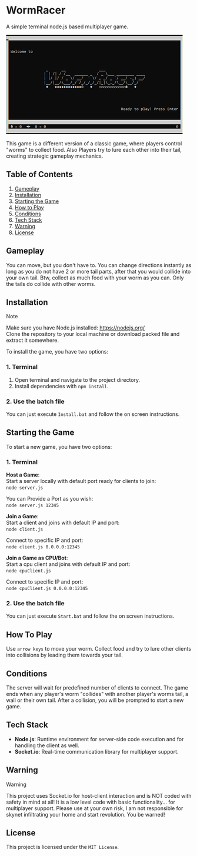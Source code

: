 # WormRacer
A simple terminal node.js based multiplayer game.

![WormRacer Game](wormracer.png)

This game is a different version of a classic game, where players control "worms" to collect food. Also Players try to lure each other into their tail, creating strategic gameplay mechanics.

## Table of Contents
1. [Gameplay](#gameplay)
2. [Installation](#installation)
3. [Starting the Game](#starting)
4. [How to Play](#how-to-play)
5. [Conditions](#conditions)
6. [Tech Stack](#tech-stack)
8. [Warning](#warning)
9. [License](#license)

## <a name="gameplay"></a> Gameplay
You can move, but you don't have to. You can change directions instantly as long as you do not have 2 or more tail parts, after that you would collide into your own tail.
Btw, collect as much food with your worm as you can. Only the tails do collide with other worms.

## <a name="installation"></a> Installation

> [!NOTE]
> Make sure you have Node.js installed: https://nodejs.org/<br>
> Clone the repository to your local machine or download packed file and extract it somewhere.

To install the game, you have two options: 

### 1. Terminal
1. Open terminal and navigate to the project directory.
2. Install dependencies with `npm install`.

### 2. Use the batch file
You can just execute `Install.bat` and follow the on screen instructions. 

## <a name="starting"></a> Starting the Game
To start a new game, you have two options:

### 1. Terminal
**Host a Game**:
<br>Start a server locally with default port ready for clients to join:
<br>`node server.js`

You can Provide a Port as you wish:
<br>`node server.js 12345`

**Join a Game**: 
<br>Start a client and joins with default IP and port: 
<br>`node client.js` 
 
Connect to specific IP and port:
<br>`node client.js 0.0.0.0:12345`

**Join a Game as CPU/Bot**: 
<br>Start a cpu client and joins with default IP and port: 
<br>`node cpuClient.js`  

Connect to specific IP and port:
<br>`node cpuClient.js 0.0.0.0:12345` 

### 2. Use the batch file
You can just execute `Start.bat` and follow the on screen instructions. 

## <a name="how-to-play"></a> How To Play
Use `arrow keys` to move your worm. Collect food and try to lure other clients into collisions by leading them towards your tail.

## <a name="conditions"></a> Conditions
The server will wait for predefined number of clients to connect. The game ends when any player's worm "collides" with another player's worms tail, a wall or their own tail. After a collision, you will be prompted to start a new game.

## <a name="tech-stack"></a> Tech Stack
- **Node.js**: Runtime environment for server-side code execution and for handling the client as well.
- **Socket.io**: Real-time communication library for multiplayer support.

## <a name="warning"></a> Warning
> [!WARNING]
> This project uses Socket.io for host-client interaction and is NOT coded with safety in mind at all!
It is a low level code with basic functionality... for multiplayer support.
Please use at your own risk, I am not responsible for skynet infiltrating your home and start revolution. You be warned! 

## <a name="license"></a> License
This project is licensed under the `MIT License`.